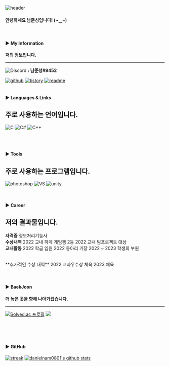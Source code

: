 ![header](https://capsule-render.vercel.app/api?type=waving&color=auto&height=200&section=header&text=Hello!&fontSize=70&fontAlignY=40)
<h4 align="left"> 안녕하세요 남준성입니다! (¬‿¬) </h4> 

<br>
<h4 align="left">▶ My Information </h4> 

**저의 정보입니다.**

-----

<img alt="Discord" src="https://img.shields.io/badge/Discord-%235865F2.svg?style=for-the-badge&amp;logo=discord&amp;logoColor=white"> **: 남준성#9452**

[![github](https://img.shields.io/badge/Github-181717?style=flat-square&logo=github&logoColor=white)](https://github.com/danielnam0801)
[![tistory](https://img.shields.io/badge/Blog-000000?style=flat-square&logo=tistory&logoColor=white)](https://junseong0-0.tistory.com/)
[![readme](https://img.shields.io/badge/Resume-181717?style=flat-square&logo=readme&logoColor=white)](https://junseong0-0.tistory.com/)
<br>
<br>
<h4 align="left">▶ Languages & Links </h4> 

**주로 사용하는 언어입니다.**
-----
<img alt="C" src="https://img.shields.io/badge/c-%2300599C.svg?style=for-the-badge&amp;logo=c&amp;logoColor=white"> <img alt="C#" src="https://img.shields.io/badge/c%23-%23239120.svg?style=for-the-badge&amp;logo=c-sharp&amp;logoColor=white"> <img alt="C++" src="https://img.shields.io/badge/c++-%2300599C.svg?style=for-the-badge&amp;logo=c%2B%2B&amp;logoColor=white">

<br>
<br>

<h4 align="left">▶ Tools </h4> 

**주로 사용하는 프로그램입니다.**
-----

<img alt="photoshop" src="https://img.shields.io/badge/photoshop-31A8FF.svg?style=for-the-badge&amp;logo=AdobePhotoshop&amp;logoColor=white"> <img alt="VS" src="https://img.shields.io/badge/vs-5C2D91.svg?style=for-the-badge&amp;logo=VisualStudio&amp;logoColor=white"> ![unity](https://img.shields.io/badge/Unity-36566F?style=flat-square&logo=unity&logoColor=white)

<br>

<h4 align="left">▶ Career </h4> 

**저의 결과물입니다.**
-----
**자격증**
정보처리기능사
<br>
**수상내역**
2022 교내 하계 게임잼 2등
2022 교내 팀프로젝트 대상
<br>
**교내활동**
2022 학급 임원
2022 동아리 기장
2022 ~ 2023 학생회 부원

<br>
**추가적인 수상 내역**
2022 교과우수상
체육
2023
체육

<br>
<br>
<br>

<h4 align="left">▶ BaekJoon</h4> 

**더 높은 곳을 향해 나아가겠습니다.**

-----

[![Solved.ac
프로필](http://mazassumnida.wtf/api/v2/generate_badge?boj=danielnam0801)](https://solved.ac/danielnam0801)
<img src="http://mazandi.herokuapp.com/api?handle=danielnam0801&theme=warm"/>

<br>
<br>
<br>

<h4 align="left">▶ GitHub </h4> 


[![streak](https://github-readme-streak-stats.herokuapp.com/?user=danielnam0801&theme=calm)](https://github.com/danielnam0801)
[![danielnam0801's github stats](https://github-readme-stats.vercel.app/api?username=danielnam0801&show_icons=true&theme=dracula)](https://github.com/danielnam0801)
